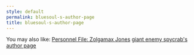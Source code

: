 ```yaml
---
style: default
permalink: bluesoul-s-author-page
title: bluesoul-s-author-page
---
```

You may also like:
[Personnel File: Zolgamax Jones](http://scp-wiki.net/zolgamax)
[giant enemy spycrab's author page](http://scp-wiki.net/giant-enemy-spycrab-s-author-page)